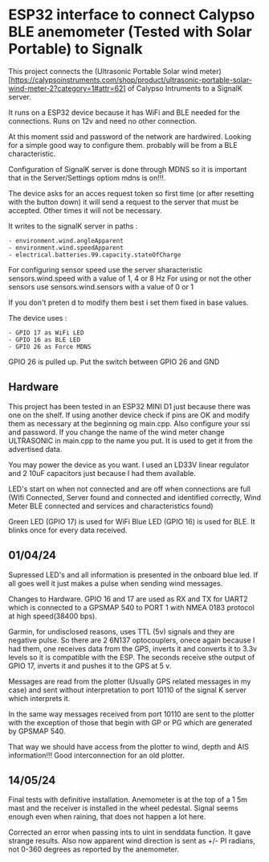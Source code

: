 # ESP32 interface to connect Calypso BLE anemometer (Tested with Solar Portable) to Signalk

This project connects the (Ultrasonic Portable Solar wind meter)[https://calypsoinstruments.com/shop/product/ultrasonic-portable-solar-wind-meter-2?category=1#attr=62] of Calypso Intruments to a SignalK server.

It runs on a ESP32 device because it has WiFi and BLE needed for the connections. Runs on 12v and need no other connection.

At this moment ssid and password of the network are hardwired. Looking for a simple good way to configure them. probably will be from a BLE characteristic.

Configuration of SignalK server is done through MDNS so it is important that in the Server/Settings optiom mdns is on!!!.

The device asks for an acces request token so first time (or after resetting with the button down) it will send a request to the 
server that must be accepted. Other times it will not be necessary.

It writes to the signalK server in paths :

    - environment.wind.angleApparent
    - environment.wind.speedApparent
    - electrical.batteries.99.capacity.stateOfCharge 

For configuring sensor speed use the server sharacteristic sensors.wind.speed with a value of 1, 4 or 8 Hz
For using or not the other sensors use sensors.wind.sensors with a value of 0 or 1

If you don't preten d to modify them best i set them fixed in base values.

The device uses :

    - GPIO 17 as WiFi LED
    - GPIO 16 as BLE LED
    - GPIO 26 as Force MDNS

GPIO 26 is pulled up. Put the switch between GPIO 26 and GND

## Hardware

This project has been tested in an ESP32 MINI D1 just because there was one on the shelf. If using another device check if pins are OK and modify them as necessary at the beginning og main.cpp. Also configure your ssi and password. If you change the name of the wind meter change ULTRASONIC in main.cpp to the name you put. It is used to get it from the advertised data.

You may power the device as you want. I used an LD33V linear regulator and 2 10uF capacitors just because I had them available.

LED's start on when not connected and are off when connections are full (WIfi Connected, Server found and connected and identified correctly, Wind Meter BLE connected and services and characteristics found)

Green LED (GPIO 17) is used for WiFi
Blue LED (GPIO 16) is used for BLE. It blinks once for every data received.


## 01/04/24

Supressed LED's and all information is presented in the onboard blue led. If all goes well it just makes a pulse when sending wind messages.

Changes to Hardware. GPIO 16 and 17 are used as RX and TX for UART2 which is connected to a GPSMAP 540 to PORT 1 with NMEA 0183 protocol at high speed(38400 bps).

Garmin, for undisclosed reasons, uses TTL (5v) signals and they are negative pulse. So there are 2 6N137 optocouplers, onece again because I had them, one receives data from the GPS, inverts it and converts it to 3.3v levels so it is compatible with the ESP. The seconds receive sthe output of GPIO 17, inverts it and pushes it to the GPS at 5 v.

Messages are read from the plotter (Usually GPS related messages in my case) and sent without interpretation to port 10110 of the signal K server which interprets it.

In the same way messages received from port 10110 are sent to the plotter with the exception of those that begin with GP or PG which are generated by GPSMAP 540.

That way we should have access from the plotter to wind, depth and AIS information!!! Good interconnection for an old plotter.

## 14/05/24

Final tests with definitive installation. Anemometer is at the top of a 1 5m mast and the receiver is installed in the wheel pedestal. Signal seems enough even when raining, that does not happen a lot here.

Corrected an error when passing ints to uint in senddata function. It gave strange results. Also now apparent wind direction is sent as +/- PI radians, not 0-360 degrees as reported by the anemometer.

